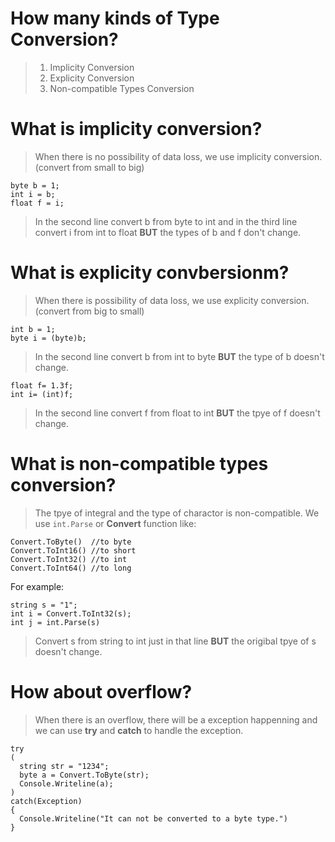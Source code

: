 # How many kinds of Type Conversion?
> 1. Implicity Conversion  
> 2. Explicity Conversion  
> 3. Non-compatible Types Conversion  

# What is implicity conversion?
>When there is no possibility of data loss, we use implicity conversion. (convert from small to big)  
```
byte b = 1;
int i = b;
float f = i;
```
>In the second line convert b from byte to int and in the third line convert i from int to float **BUT** the types of b and f don't change.
 
# What is explicity convbersionm?
>When there is possibility of data loss, we use explicity conversion. (convert from big to small)
```
int b = 1;
byte i = (byte)b;
```
>In the second line convert b from int to byte **BUT** the type of b doesn't change.  
```
float f= 1.3f;
int i= (int)f;
```
>In the second line convert f from float to int **BUT** the tpye of f doesn't change.   

# What is non-compatible types conversion?
>The tpye of integral and the type of charactor is non-compatible.
>We use `int.Parse` or **Convert** function like:
```
Convert.ToByte()  //to byte
Convert.ToInt16() //to short
Convert.ToInt32() //to int
Convert.ToInt64() //to long
```
For example:
```
string s = "1";
int i = Convert.ToInt32(s);
int j = int.Parse(s)
```
>Convert s from string to int just in that line **BUT** the origibal tpye of s doesn't change.

# How about overflow?
>When there is an overflow, there will be a exception happenning and we can use **try** and **catch** to handle the exception.
```
try
(
  string str = "1234";
  byte a = Convert.ToByte(str);
  Console.Writeline(a);
)
catch(Exception)
{
  Console.Writeline("It can not be converted to a byte type.")
}
```
